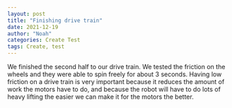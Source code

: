 ```yaml
---
layout: post
title: "Finishing drive train"
date: 2021-12-19
author: "Noah"
categories: Create Test
tags: Create, test
---
```

We finished the second half to our drive train. We tested the friction on the wheels and they were able to spin freely for about 3 seconds. Having low friction on a drive train is very important because it reduces the amount of work the motors have to do, and because the robot will have to do lots of heavy lifting the easier we can make it for the motors the better.

